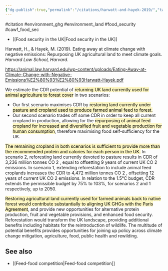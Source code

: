 ```yaml
---
{"dg-publish":true,"permalink":"/citations/harwatt-and-hayek-2019/","tags":["#animal_feed","#wild_animals","#citation","#environment_ghg","#environment_land","#food_security","#cawf_food_sec"],"created":"2025-10-23T17:42:44.331+01:00","updated":"2025-10-23T19:20:34.046+01:00"}
---
```


#citation #environment_ghg #environment_land #food_security #cawf_food_sec 

- [[Food security in the UK\|Food security in the UK]]

Harwatt, H., & Hayek, M. (2019). Eating away at climate change with negative emissions: Repurposing UK agricultural land to meet climate goals. _Harvard Law School, Harvard_.

https://animal.law.harvard.edu/wp-content/uploads/Eating-Away-at-Climate-Change-with-Negative-Emissions%E2%80%93%E2%80%93Harwatt-Hayek.pdf

We estimate the CDR potential of <mark style="background: #FFF3A3A6;">returning UK land currently used for animal agriculture to
forest cover</mark> in two scenarios:

- Our first scenario maximises CDR by <mark style="background: #FFF3A3A6;">restoring land currently under pasture and cropland used to produce farmed animal feed to forest. </mark>
- Our second scenario trades off some CDR in order to keep all current cropland in production, allowing for the <mark style="background: #FFF3A3A6;">repurposing of animal feed cropland for increased and diversified fruit and vegetable production for human consumption</mark>, therefore maximising food self-sufficiency for the UK. 

<mark style="background: #FFF3A3A6;">The remaining cropland in both scenarios is sufficient to provide more than the recommended protein and calories for each person in the UK.</mark> In scenario 2, reforesting land currently devoted to pasture results in CDR of 3,236 million tonnes CO 2 , equal to offsetting 9 years of current UK CO 2 emissions. In scenario 1, extending reforestation to include animal feed croplands increases the
CDR to 4,472 million tonnes CO 2 , offsetting 12 years of current UK CO 2 emissions. In relation
to the 1.5°C budget, CDR extends the permissible budget by 75% to 103%, for scenarios 2 and
1 respectively, up to 2050.

<mark style="background: #FFF3A3A6;">Restoring agricultural land currently used for farmed animals back to native forest would contribute substantially to aligning UK GHGs with the Paris Agreement</mark>, and provide new opportunities for alternative protein production, fruit and vegetable provisions, and enhanced food security. Reforestation would transform the UK landscape, providing additional benefits including habitats for the reintroduction of wildlife. The multitude of potential benefits provides opportunities for joining up policy across climate change mitigation, agriculture, food, public health and rewilding.

## See also
- [[Feed-food competition\|Feed-food competition]]